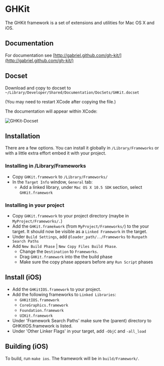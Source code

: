 # GHKit

The GHKit framework is a set of extensions and utilities for Mac OS X and iOS.

## Documentation

For documentation see [http://gabriel.github.com/gh-kit/](http://gabriel.github.com/gh-kit/)

## Docset

Download and copy to docset to `~/Library/Developer/Shared/Documentation/DocSets/GHKit.docset`

(You may need to restart XCode after copying the file.)

The documentation will appear within XCode:

![GHKit-Docset](http://rel.me.s3.amazonaws.com/gh-kit/images/docset.png)

## Installation

There are a few options. You can install it globally in `/Library/Frameworks` or with a little extra effort embed it with your project.

### Installing in /Library/Frameworks

- Copy `GHKit.framework` to `/Library/Frameworks/`
- In the `Target Info` window, `General` tab:
	- Add a linked library, under `Mac OS X 10.5 SDK` section, select `GHKit.framework`

### Installing in your project

- Copy `GHKit.framework` to your project directory (maybe in `MyProject/Frameworks/.`)
- Add the `GHKit.framekwork` (from `MyProject/Frameworks/`) to the your target. It should now be visible as a `Linked Framework` in the target. 
- Under `Build Settings`, add `@loader_path/../Frameworks` to `Runpath Search Paths`
- Add `New Build Phase` | `New Copy Files Build Phase`. 
	- Change the `Destination` to `Frameworks`.
	- Drag `GHKit.framework` into the the build phase
	- Make sure the copy phase appears before any `Run Script` phases 


## Install (iOS)

- Add the `GHKitIOS.framework` to your project.
- Add the following frameworks to `Linked Libraries`:
  - `GHKitIOS.framework`
  - `CoreGraphics.framework`
  - `Foundation.framework`
  - `UIKit.framework`
- Under 'Framework Search Paths' make sure the (parent) directory to GHKitIOS.framework is listed.
- Under 'Other Linker Flags' in your target, add `-ObjC` and `-all_load`


## Building (iOS)

To build, run `make ios`. The framework will be in `build/Framework/`.


